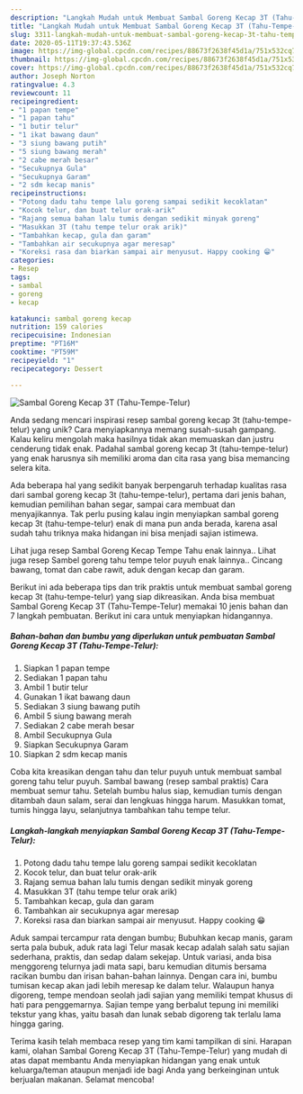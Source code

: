 ```yaml
---
description: "Langkah Mudah untuk Membuat Sambal Goreng Kecap 3T (Tahu-Tempe-Telur), Lezat"
title: "Langkah Mudah untuk Membuat Sambal Goreng Kecap 3T (Tahu-Tempe-Telur), Lezat"
slug: 3311-langkah-mudah-untuk-membuat-sambal-goreng-kecap-3t-tahu-tempe-telur-lezat
date: 2020-05-11T19:37:43.536Z
image: https://img-global.cpcdn.com/recipes/88673f2638f45d1a/751x532cq70/sambal-goreng-kecap-3t-tahu-tempe-telur-foto-resep-utama.jpg
thumbnail: https://img-global.cpcdn.com/recipes/88673f2638f45d1a/751x532cq70/sambal-goreng-kecap-3t-tahu-tempe-telur-foto-resep-utama.jpg
cover: https://img-global.cpcdn.com/recipes/88673f2638f45d1a/751x532cq70/sambal-goreng-kecap-3t-tahu-tempe-telur-foto-resep-utama.jpg
author: Joseph Norton
ratingvalue: 4.3
reviewcount: 11
recipeingredient:
- "1 papan tempe"
- "1 papan tahu"
- "1 butir telur"
- "1 ikat bawang daun"
- "3 siung bawang putih"
- "5 siung bawang merah"
- "2 cabe merah besar"
- "Secukupnya Gula"
- "Secukupnya Garam"
- "2 sdm kecap manis"
recipeinstructions:
- "Potong dadu tahu tempe lalu goreng sampai sedikit kecoklatan"
- "Kocok telur, dan buat telur orak-arik"
- "Rajang semua bahan lalu tumis dengan sedikit minyak goreng"
- "Masukkan 3T (tahu tempe telur orak arik)"
- "Tambahkan kecap, gula dan garam"
- "Tambahkan air secukupnya agar meresap"
- "Koreksi rasa dan biarkan sampai air menyusut. Happy cooking 😁"
categories:
- Resep
tags:
- sambal
- goreng
- kecap

katakunci: sambal goreng kecap 
nutrition: 159 calories
recipecuisine: Indonesian
preptime: "PT16M"
cooktime: "PT59M"
recipeyield: "1"
recipecategory: Dessert

---
```



![Sambal Goreng Kecap 3T (Tahu-Tempe-Telur)](https://img-global.cpcdn.com/recipes/88673f2638f45d1a/751x532cq70/sambal-goreng-kecap-3t-tahu-tempe-telur-foto-resep-utama.jpg)

Anda sedang mencari inspirasi resep sambal goreng kecap 3t (tahu-tempe-telur) yang unik? Cara menyiapkannya memang susah-susah gampang. Kalau keliru mengolah maka hasilnya tidak akan memuaskan dan justru cenderung tidak enak. Padahal sambal goreng kecap 3t (tahu-tempe-telur) yang enak harusnya sih memiliki aroma dan cita rasa yang bisa memancing selera kita.

Ada beberapa hal yang sedikit banyak berpengaruh terhadap kualitas rasa dari sambal goreng kecap 3t (tahu-tempe-telur), pertama dari jenis bahan, kemudian pemilihan bahan segar, sampai cara membuat dan menyajikannya. Tak perlu pusing kalau ingin menyiapkan sambal goreng kecap 3t (tahu-tempe-telur) enak di mana pun anda berada, karena asal sudah tahu triknya maka hidangan ini bisa menjadi sajian istimewa.

Lihat juga resep Sambal Goreng Kecap Tempe Tahu enak lainnya.. Lihat juga resep Sambel goreng tahu tempe telor puyuh enak lainnya.. Cincang bawang, tomat dan cabe rawit, aduk dengan kecap dan garam.


Berikut ini ada beberapa tips dan trik praktis untuk membuat sambal goreng kecap 3t (tahu-tempe-telur) yang siap dikreasikan. Anda bisa membuat Sambal Goreng Kecap 3T (Tahu-Tempe-Telur) memakai 10 jenis bahan dan 7 langkah pembuatan. Berikut ini cara untuk menyiapkan hidangannya.

<!--inarticleads1-->

##### Bahan-bahan dan bumbu yang diperlukan untuk pembuatan Sambal Goreng Kecap 3T (Tahu-Tempe-Telur):

1. Siapkan 1 papan tempe
1. Sediakan 1 papan tahu
1. Ambil 1 butir telur
1. Gunakan 1 ikat bawang daun
1. Sediakan 3 siung bawang putih
1. Ambil 5 siung bawang merah
1. Sediakan 2 cabe merah besar
1. Ambil Secukupnya Gula
1. Siapkan Secukupnya Garam
1. Siapkan 2 sdm kecap manis


Coba kita kreasikan dengan tahu dan telur puyuh untuk membuat sambal goreng tahu telur puyuh. Sambal bawang (resep sambal praktis) Cara membuat semur tahu. Setelah bumbu halus siap, kemudian tumis dengan ditambah daun salam, serai dan lengkuas hingga harum. Masukkan tomat, tumis hingga layu, selanjutnya tambahkan tahu tempe telur. 

<!--inarticleads2-->

##### Langkah-langkah menyiapkan Sambal Goreng Kecap 3T (Tahu-Tempe-Telur):

1. Potong dadu tahu tempe lalu goreng sampai sedikit kecoklatan
1. Kocok telur, dan buat telur orak-arik
1. Rajang semua bahan lalu tumis dengan sedikit minyak goreng
1. Masukkan 3T (tahu tempe telur orak arik)
1. Tambahkan kecap, gula dan garam
1. Tambahkan air secukupnya agar meresap
1. Koreksi rasa dan biarkan sampai air menyusut. Happy cooking 😁


Aduk sampai tercampur rata dengan bumbu; Bubuhkan kecap manis, garam serta pala bubuk, aduk rata lagi Telur masak kecap adalah salah satu sajian sederhana, praktis, dan sedap dalam sekejap. Untuk variasi, anda bisa menggoreng telurnya jadi mata sapi, baru kemudian ditumis bersama racikan bumbu dan irisan bahan-bahan lainnya. Dengan cara ini, bumbu tumisan kecap akan jadi lebih meresap ke dalam telur. Walaupun hanya digoreng, tempe mendoan seolah jadi sajian yang memiliki tempat khusus di hati para penggemarnya. Sajian tempe yang berbalut tepung ini memiliki tekstur yang khas, yaitu basah dan lunak sebab digoreng tak terlalu lama hingga garing. 

Terima kasih telah membaca resep yang tim kami tampilkan di sini. Harapan kami, olahan Sambal Goreng Kecap 3T (Tahu-Tempe-Telur) yang mudah di atas dapat membantu Anda menyiapkan hidangan yang enak untuk keluarga/teman ataupun menjadi ide bagi Anda yang berkeinginan untuk berjualan makanan. Selamat mencoba!
